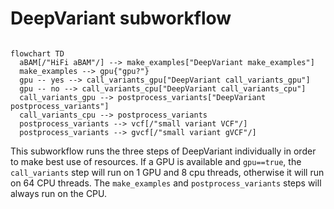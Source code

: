 # DeepVariant subworkflow

```mermaid

flowchart TD
  aBAM[/"HiFi aBAM"/] --> make_examples["DeepVariant make_examples"]
  make_examples --> gpu{"gpu?"}
  gpu -- yes --> call_variants_gpu["DeepVariant call_variants_gpu"]
  gpu -- no --> call_variants_cpu["DeepVariant call_variants_cpu"]
  call_variants_gpu --> postprocess_variants["DeepVariant postprocess_variants"]
  call_variants_cpu --> postprocess_variants
  postprocess_variants --> vcf[/"small variant VCF"/]
  postprocess_variants --> gvcf[/"small variant gVCF"/]
```

This subworkflow runs the three steps of DeepVariant individually in order to make best use of resources.  If a GPU is available and `gpu==true`, the `call_variants` step will run on 1 GPU and 8 cpu threads, otherwise it will run on 64 CPU threads.  The `make_examples` and `postprocess_variants` steps will always run on the CPU.
